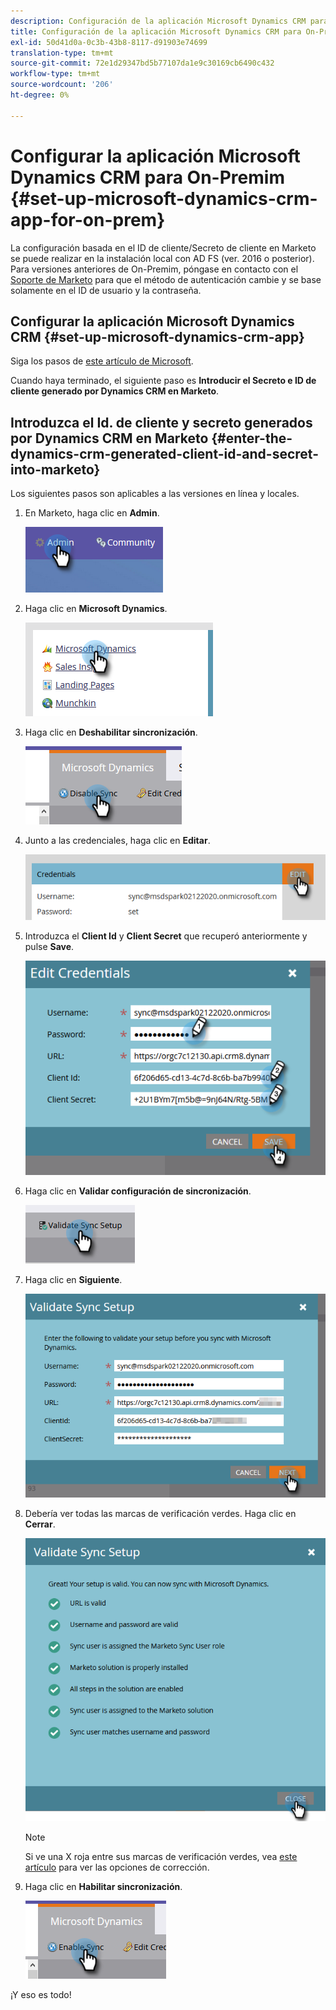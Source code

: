 ```yaml
---
description: Configuración de la aplicación Microsoft Dynamics CRM para On-Premim - Marketo Docs - Documentación del producto
title: Configuración de la aplicación Microsoft Dynamics CRM para On-Premim
exl-id: 50d41d0a-0c3b-43b8-8117-d91903e74699
translation-type: tm+mt
source-git-commit: 72e1d29347bd5b77107da1e9c30169cb6490c432
workflow-type: tm+mt
source-wordcount: '206'
ht-degree: 0%

---
```


# Configurar la aplicación Microsoft Dynamics CRM para On-Premim {#set-up-microsoft-dynamics-crm-app-for-on-prem}

La configuración basada en el ID de cliente/Secreto de cliente en Marketo se puede realizar en la instalación local con AD FS (ver. 2016 o posterior). Para versiones anteriores de On-Premim, póngase en contacto con el [Soporte de Marketo](https://nation.marketo.com/t5/Support/ct-p/Support) para que el método de autenticación cambie y se base solamente en el ID de usuario y la contraseña.

## Configurar la aplicación Microsoft Dynamics CRM {#set-up-microsoft-dynamics-crm-app}

Siga los pasos de [este artículo de Microsoft](https://docs.microsoft.com/en-us/windows-server/identity/ad-fs/development/enabling-oauth-confidential-clients-with-ad-fs#create-an-application-group-in-ad-fs-2016-or-later).

Cuando haya terminado, el siguiente paso es **Introducir el Secreto e ID de cliente generado por Dynamics CRM en Marketo**.

## Introduzca el Id. de cliente y secreto generados por Dynamics CRM en Marketo {#enter-the-dynamics-crm-generated-client-id-and-secret-into-marketo}

Los siguientes pasos son aplicables a las versiones en línea y locales.

1. En Marketo, haga clic en **Admin**.

   ![](assets/set-up-microsoft-dynamics-crm-app-for-on-prem-1.png)

1. Haga clic en **Microsoft Dynamics**.

   ![](assets/set-up-microsoft-dynamics-crm-app-for-on-prem-2.png)

1. Haga clic en **Deshabilitar sincronización**.

   ![](assets/set-up-microsoft-dynamics-crm-app-for-on-prem-3.png)

1. Junto a las credenciales, haga clic en **Editar**.

   ![](assets/set-up-microsoft-dynamics-crm-app-for-on-prem-4.png)

1. Introduzca el **Client Id** y **Client Secret** que recuperó anteriormente y pulse **Save**.

   ![](assets/set-up-microsoft-dynamics-crm-app-for-on-prem-5.png)

1. Haga clic en **Validar configuración de sincronización**.

   ![](assets/set-up-microsoft-dynamics-crm-app-for-on-prem-6.png)

1. Haga clic en **Siguiente**.

   ![](assets/set-up-microsoft-dynamics-crm-app-for-on-prem-7.png)

1. Debería ver todas las marcas de verificación verdes. Haga clic en **Cerrar**.

   ![](assets/set-up-microsoft-dynamics-crm-app-for-on-prem-8.png)

   >[!NOTE]
   >
   >Si ve una X roja entre sus marcas de verificación verdes, vea [este artículo](/help/marketo/product-docs/crm-sync/microsoft-dynamics-sync/sync-setup/validate-microsoft-dynamics-sync/fix-dynamics-validation-sync-issues.md) para ver las opciones de corrección.

1. Haga clic en **Habilitar sincronización**.

   ![](assets/set-up-microsoft-dynamics-crm-app-for-on-prem-9.png)

¡Y eso es todo!
